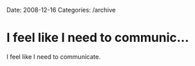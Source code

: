 Date: 2008-12-16
Categories: /archive

# I feel like I need to communic...

I feel like I need to communicate.
